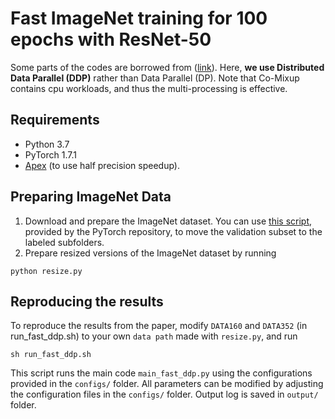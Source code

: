 # Fast ImageNet training for 100 epochs with ResNet-50
Some parts of the codes are borrowed from ([link](https://github.com/snu-mllab/PuzzleMix/tree/master/imagenet)). Here, **we use Distributed Data Parallel (DDP)** rather than Data Parallel (DP). Note that Co-Mixup contains cpu workloads, and thus the multi-processing is effective. 

## Requirements
* Python 3.7
* PyTorch 1.7.1
* [Apex](https://github.com/NVIDIA/apex) (to use half precision speedup). 


## Preparing ImageNet Data
1. Download and prepare the ImageNet dataset. You can use [this script](https://raw.githubusercontent.com/soumith/imagenetloader.torch/master/valprep.sh), 
provided by the PyTorch repository, to move the validation subset to the labeled subfolders.
2. Prepare resized versions of the ImageNet dataset by running
```
python resize.py
```

## Reproducing the results
To reproduce the results from the paper, modify ```DATA160``` and ```DATA352``` (in run_fast_ddp.sh) to your own ```data path``` made with `resize.py`, and run
```
sh run_fast_ddp.sh
```
This script runs the main code `main_fast_ddp.py` using the configurations provided in the `configs/` folder. All parameters can be modified by adjusting the configuration files in the `configs/` folder. Output log is saved in `output/` folder.
